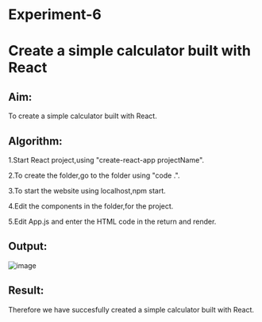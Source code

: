 # Experiment-6

# Create a simple calculator built with React

## Aim:
To create a simple calculator built with React.

## Algorithm:

1.Start React project,using "create-react-app projectName".

2.To create the folder,go to the folder using "code .".

3.To start the website using localhost,npm start.

4.Edit the components in the folder,for the project.

5.Edit App.js and enter the HTML code in the return and render.

## Output:


![image](https://github.com/SaiDarshan2003/React-Calculators/assets/94692595/d80a0eeb-20cb-4735-ae79-2d05c077226e)

## Result:
Therefore we have succesfully created a simple calculator built with React.


